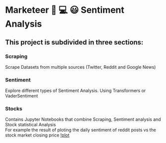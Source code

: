 # Marketeer :mag_right: :computer: :smiley: Sentiment Analysis

## This project is subdivided in three sections:
### Scraping
Scrape Datasets from multiple sources (Twitter, Reddit and Google News)  
### Sentiment
Explore different types of Sentiment Analysis. Using Transformers or VaderSentiment
### Stocks
Contains Jupyter Notebooks that combine Scraping, Sentiment analysis and Stock statistical Analysis  
For example the result of ploting the daily sentiment of reddit posts vs the stock market closing price
[!plot](/assets/output.png)